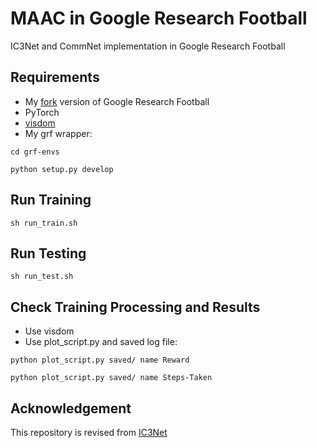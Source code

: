 # MAAC in Google Research Football
IC3Net and CommNet implementation in Google Research Football

## Requirements
* My [fork](https://github.com/chrisyrniu/football) version of Google Research Football
* PyTorch
* [visdom](https://github.com/facebookresearch/visdom)
* My grf wrapper:

`cd grf-envs`

`python setup.py develop`

## Run Training
`sh run_train.sh`

## Run Testing
`sh run_test.sh`

## Check Training Processing and Results
* Use visdom
* Use plot_script.py and saved log file:

`python plot_script.py saved/ name Reward`

`python plot_script.py saved/ name Steps-Taken`

## Acknowledgement
This repository is revised from [IC3Net](https://github.com/IC3Net/IC3Net)



